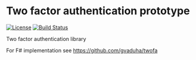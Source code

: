 # Two factor authentication prototype

[![License](http://img.shields.io/badge/license-mit-blue.svg?style=flat-square)](https://raw.githubusercontent.com/json-iterator/go/master/LICENSE)
[![Build Status](https://travis-ci.org/gvaduha/twofa.sharp.svg?branch=master)](https://travis-ci.org/gvaduha/twofa.sharp)

Two factor authentication library

For F# implementation see https://github.com/gvaduha/twofa
